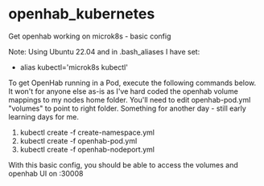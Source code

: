 # openhab_kubernetes
Get openhab working on microk8s - basic config

Note:
Using Ubuntu 22.04 and in  .bash_aliases I have set:
- alias kubectl='microk8s kubectl'


To get OpenHab running in a Pod, execute the following commands below.  It won't for anyone else as-is as I've hard coded the openhab volume mappings to my nodes home folder.  You'll need to edit openhab-pod.yml "volumes" to point to right folder.  Something for another day - still early learning days for me.

1. kubectl create -f create-namespace.yml
2. kubectl create -f openhab-pod.yml 
3. kubectl create -f openhab-nodeport.yml

With this basic config,  you should be able to access the volumes and openhab UI on <nodes ip>:30008
